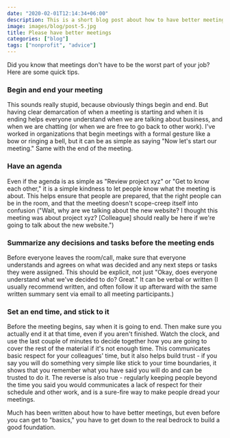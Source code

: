 ```yaml
---
date: "2020-02-01T12:14:34+06:00"
description: This is a short blog post about how to have better meetings.
image: images/blog/post-5.jpg
title: Please have better meetings
categories: ["blog"]
tags: ["nonprofit", "advice"]
---
```


Did you know that meetings don't have to be the worst part of your job? Here are some quick tips.

### Begin and end your meeting

This sounds really stupid, because obviously things begin and end. But having clear demarcation of when a meeting is starting and when it is ending helps everyone understand when we are talking about business, and when we are chatting (or when we are free to go back to other work). I've worked in organizations that begin meetings with a formal gesture like a bow or ringing a bell, but it can be as simple as saying "Now let's start our meeting." Same with the end of the meeting.

### Have an agenda

Even if the agenda is as simple as "Review project xyz" or "Get to know each other," it is a simple kindness to let people know what the meeting is about. This helps ensure that people are prepared, that the right people can be in the room, and that the meeting doesn't scope-creep itself into confusion ("Wait, why are we talking about the new website? I thought this meeting was about project xyz? [Colleague] should really be here if we're going to talk about the new website.")

### Summarize any decisions and tasks before the meeting ends

Before everyone leaves the room/call, make sure that everyone understands and agrees on what was decided and any next steps or tasks they were assigned. This should be explicit, not just "Okay, does everyone understand what we've decided to do? Great." It can be verbal or written (I usually recommend written, and often follow it up afterward with the same written summary sent via email to all meeting participants.)

### Set an end time, and stick to it

Before the meeting begins, say when it is going to end. Then make sure you actually end it at that time, even if you aren't finished. Watch the clock, and use the last couple of minutes to decide together how you are going to cover the rest of the material if it's not enough time. This communicates basic respect for your colleagues' time, but it also helps build trust - if you say you will do something very simple like stick to your time boundaries, it shows that you remember what you have said you will do and can be trusted to do it. The reverse is also true - regularly keeping people beyond the time you said you would communicates a lack of respect for their schedule and other work, and is a sure-fire way to make people dread your meetings.

Much has been written about how to have better meetings, but even before you can get to "basics," you have to get down to the real bedrock to build a good foundation.